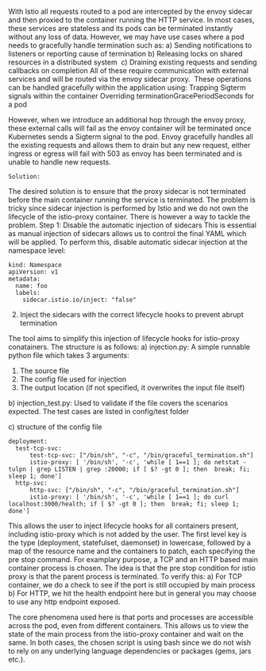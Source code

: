 With Istio all requests routed to a pod are intercepted by the envoy sidecar and then proxied to the container running the HTTP service. In most cases, these services are stateless and its pods can be terminated instantly without any loss of data.
However, we may have use cases where a pod needs to gracefully handle termination such as:
a) Sending notifications to listeners or reporting cause of termination
b) Releasing locks on shared resources in a distributed system
 c) Draining existing requests and sending callbacks on completion
All of these require communication with external services and will be routed via the envoy sidecar proxy. 
These operations can be handled gracefully within the application using:
Trapping Sigterm signals within the container
Overriding terminationGracePeriodSeconds for a pod

However, when we introduce an additional hop through the envoy proxy, these external calls will fail as the envoy container will be terminated once Kubernetes sends a Sigterm signal to the pod. Envoy gracefully handles all the existing requests and allows them to drain but any new request, either ingress or egress will fail with 503 as envoy has been terminated and is unable to handle new requests.
```
Solution:
```
The desired solution is to ensure that the proxy sidecar is not terminated before the main container running the service is terminated. The problem is tricky since sidecar injection is performed by Istio and we do not own the lifecycle of the istio-proxy container. There is however a way to tackle the problem.
Step 1: Disable the automatic injection of sidecars
This is essential as manual injection of sidecars allows us to control the final YAML which will be applied. To perform this, disable automatic sidecar injection at the namespace level:
```
kind: Namespace
apiVersion: v1
metadata: 
  name: foo
  labels:
    sidecar.istio.io/inject: "false"
```
2. Inject the sidecars with the correct lifecycle hooks to prevent abrupt termination


The tool aims to simplify this injection of lifecycle hooks for istio-proxy conatainers. The structure is as follows:
a) injection.py: A simple runnable python file which takes 3 arguments:
1. The source file
2. The config file used for injection
3. The output location (if not specified, it overwrites the input file itself)

b) injection_test.py:
Used to validate if the file covers the scenarios expected. The test cases are listed in config/test folder

c) structure of the config file
```
deployment:
  test-tcp-svc:
      test-tcp-svc: ["/bin/sh", "-c", "/bin/graceful_termination.sh"]
      istio-proxy: [ '/bin/sh', '-c', 'while [ 1==1 ]; do netstat -tulpn | grep LISTEN | grep :20000; if [ $? -gt 0 ]; then  break; fi; sleep 1; done']
  http-svc:
      http-svc: ["/bin/sh", "-c", "/bin/graceful_termination.sh"]
      istio-proxy: [ '/bin/sh', '-c', 'while [ 1==1 ]; do curl localhost:3000/health; if [ $? -gt 0 ]; then  break; fi; sleep 1; done']
```
This allows the user to inject lifecycle hooks for all containers present, including istio-proxy which is not added by the user.
The first level key is the type (deployment, statefulset, daemonset) in lowercase, followed by a map of the resource name and the containers to patch, each specifying the pre stop command.
For examplary purpose, a TCP and an HTTP based main container process is chosen. The idea is that the pre stop condition for istio proxy is that the parent process is terminated. To verify this:
a) For TCP container, we do a check to see if the port is still occupied by main process
b) For HTTP, we hit the health endpoint here but in general you may choose to use any http endpoint exposed.

The core phenomena used here is that ports and processes are accessible across the pod, even from different containers. This allows us to view the state of the main process from the istio-proxy container and wait on the same. In both cases, the chosen script is using bash since we do not wish to rely on any underlying language dependencies or packages (gems, jars etc.).